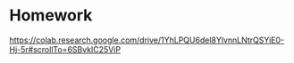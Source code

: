 # Homework

https://colab.research.google.com/drive/1YhLPQU6del8YlvnnLNtrQSYiE0-Hj-5r#scrollTo=6SBvkIC25ViP

